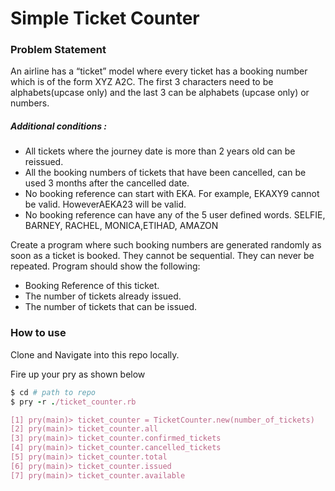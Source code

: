 # Simple Ticket Counter

### Problem Statement

An airline has a “ticket” model where every ticket has a booking number
which is of the form XYZ A2C. The first 3 characters need to be
alphabets(upcase only) and the last 3 can be alphabets (upcase only) or
numbers.

##### Additional conditions :
  - All tickets where the journey date is more than 2 years old can be reissued.
  - All the booking numbers of tickets that have been cancelled, can be used 3 months
after the cancelled date.
  - No booking reference can start with EKA. For example, EKAXY9 cannot be valid.
HoweverAEKA23 will be valid.
  - No booking reference can have any of the 5 user defined words. SELFIE, BARNEY,
RACHEL, MONICA,ETIHAD, AMAZON

Create a program where such booking numbers are generated randomly as soon as a
ticket is booked. They cannot be sequential. They can never be repeated. Program
should show the following:
  - Booking Reference of this ticket.
  - The number of tickets already issued.
  - The number of tickets that can be issued.

### How to use

Clone and Navigate into this repo locally.

Fire up your pry as shown below
```ruby
$ cd # path to repo
$ pry -r ./ticket_counter.rb

[1] pry(main)> ticket_counter = TicketCounter.new(number_of_tickets)
[2] pry(main)> ticket_counter.all
[3] pry(main)> ticket_counter.confirmed_tickets
[4] pry(main)> ticket_counter.cancelled_tickets
[5] pry(main)> ticket_counter.total
[6] pry(main)> ticket_counter.issued
[7] pry(main)> ticket_counter.available
```
